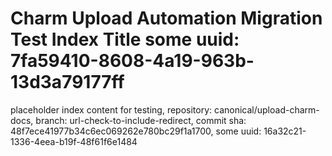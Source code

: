 # Charm Upload Automation Migration Test Index Title some uuid: 7fa59410-8608-4a19-963b-13d3a79177ff
 placeholder index content for testing,  repository: canonical/upload-charm-docs,  branch: url-check-to-include-redirect,  commit sha: 48f7ece41977b34c6ec069262e780bc29f1a1700,  some uuid: 16a32c21-1336-4eea-b19f-48f61f6e1484
